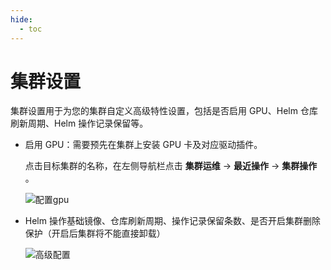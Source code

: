 ```yaml
---
hide:
  - toc
---
```


# 集群设置

集群设置用于为您的集群自定义高级特性设置，包括是否启用 GPU、Helm 仓库刷新周期、Helm 操作记录保留等。

- 启用 GPU：需要预先在集群上安装 GPU 卡及对应驱动插件。

    点击目标集群的名称，在左侧导航栏点击 __集群运维__ -> __最近操作__ -> __集群操作__ 。

    ![配置gpu](https://docs.daocloud.io/daocloud-docs-images/docs/kpanda/images/settings01.png)

- Helm 操作基础镜像、仓库刷新周期、操作记录保留条数、是否开启集群删除保护（开启后集群将不能直接卸载）

    ![高级配置](https://docs.daocloud.io/daocloud-docs-images/docs/kpanda/images/Advanced-Configuration.png)
